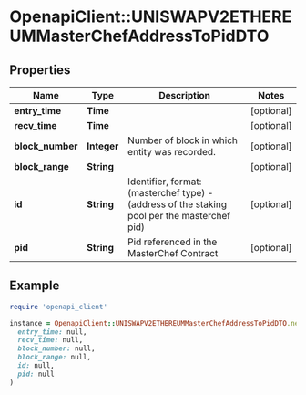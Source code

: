 # OpenapiClient::UNISWAPV2ETHEREUMMasterChefAddressToPidDTO

## Properties

| Name | Type | Description | Notes |
| ---- | ---- | ----------- | ----- |
| **entry_time** | **Time** |  | [optional] |
| **recv_time** | **Time** |  | [optional] |
| **block_number** | **Integer** | Number of block in which entity was recorded. | [optional] |
| **block_range** | **String** |  | [optional] |
| **id** | **String** | Identifier, format: (masterchef type) - (address of the staking pool per the masterchef pid) | [optional] |
| **pid** | **String** | Pid referenced in the MasterChef Contract | [optional] |

## Example

```ruby
require 'openapi_client'

instance = OpenapiClient::UNISWAPV2ETHEREUMMasterChefAddressToPidDTO.new(
  entry_time: null,
  recv_time: null,
  block_number: null,
  block_range: null,
  id: null,
  pid: null
)
```

